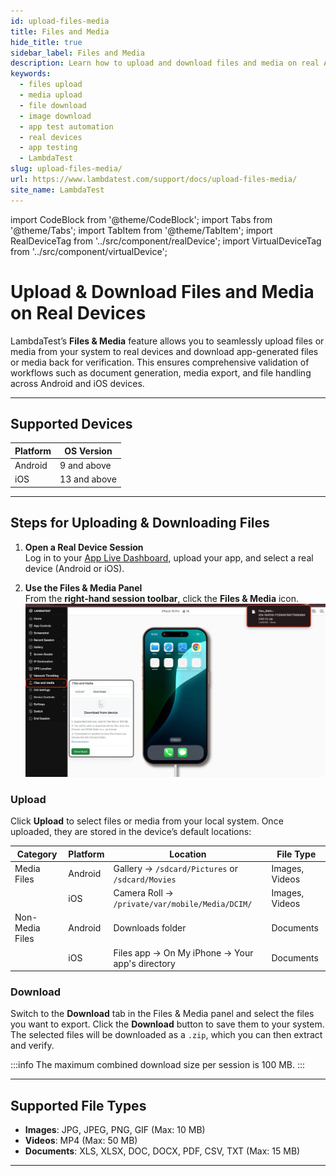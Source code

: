 ```yaml
---
id: upload-files-media
title: Files and Media
hide_title: true
sidebar_label: Files and Media
description: Learn how to upload and download files and media on real Android and iOS devices during app testing on LambdaTest.
keywords:
  - files upload
  - media upload
  - file download
  - image download
  - app test automation
  - real devices
  - app testing
  - LambdaTest
slug: upload-files-media/
url: https://www.lambdatest.com/support/docs/upload-files-media/
site_name: LambdaTest
---
```


import CodeBlock from '@theme/CodeBlock';
import Tabs from '@theme/Tabs';
import TabItem from '@theme/TabItem';
import RealDeviceTag from '../src/component/realDevice';
import VirtualDeviceTag from '../src/component/virtualDevice';

# Upload & Download Files and Media on Real Devices


LambdaTest’s **Files & Media** feature allows you to seamlessly upload files or media from your system to real devices and download app-generated files or media back for verification. This ensures comprehensive validation of workflows such as document generation, media export, and file handling across Android and iOS devices.

---

## Supported Devices

| Platform | OS Version |
|----------|------------|
| Android  | 9 and above |
| iOS      | 13 and above |  

---

## Steps for Uploading & Downloading Files

1. **Open a Real Device Session**  
   Log in to your [App Live Dashboard](https://accounts.lambdatest.com/dashboard), upload your app, and select a real device (Android or iOS).  

2. **Use the Files & Media Panel**  
   From the **right-hand session toolbar**, click the **Files & Media** icon.  
   ![Files & Media Panel](../assets/images/real-device-app-testing/File-Download.png)

  ### Upload 

   Click **Upload** to select files or media from your local system. Once uploaded, they are stored in the device’s default locations:  

   | Category        | Platform | Location                                             | File Type      |
   |-----------------|----------|------------------------------------------------------|----------------|
   | Media Files     | Android  | Gallery → `/sdcard/Pictures` or `/sdcard/Movies`    | Images, Videos |
   |                 | iOS      | Camera Roll → `/private/var/mobile/Media/DCIM/`     | Images, Videos |
   | Non-Media Files | Android  | Downloads folder                                     | Documents      |
   |                 | iOS      | Files app → On My iPhone → Your app's directory     | Documents      |

### Download
Switch to the **Download** tab in the Files & Media panel and select the files you want to export. Click the **Download** button to save them to your system. The selected files will be downloaded as a `.zip`, which you can then extract and verify.

   :::info 
    The maximum combined download size per session is 100 MB.
   :::

---

## Supported File Types

- **Images**: JPG, JPEG, PNG, GIF (Max: 10 MB)  
- **Videos**: MP4 (Max: 50 MB)  
- **Documents**: XLS, XLSX, DOC, DOCX, PDF, CSV, TXT (Max: 15 MB)  

---  